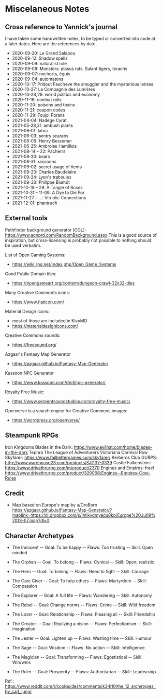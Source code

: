 
Miscelaneous Notes
==================

## Cross reference to Yannick's journal
I have taken some handwritten notes, to be typed or converted into code at a later dates.  Here are the references by date.

* 2020-09-20: Le Grand Salapou
* 2020-09-12: Shadow spells
* 2020-09-09: naturalist role
* 2020-09-08: Monsters: plasus rats, Sulant tigers, torachs
* 2020-09-07: nochorts, éguis
* 2020-09-04: automatons
* 2020-10-17: Pridout Faucheve the smuggler and the mysterious lenses
* 2020-10-27: La Compagnie des Lumières
* 2020-10-28,29: world politics and economy
* 2020-11-16: combat rolls
* 2020-11-20: poisons and toxins
* 2020-11-21: coupon codes
* 2020-11-29: Foujoi Porans
* 2021-04-04: Nadège Cyrat
* 2021-05-28,31: ambush plants
* 2021-06-01: labra
* 2021-06-03: sentry scarabs
* 2021-06-06: Henry Bessemer
* 2021-06-25: Ambroise Hamillois
* 2021-08-14 – 22: Pacherrs 
* 2021-08-30: bears
* 2021-08-31: raccoons
* 2021-09-02: secret usage of items
* 2021-09-23: Charles Baudelaire
* 2021-09-24: Lyon's traboules
* 2021-09-30: Philippe Blumôt
* 2021-10-19 – 29: A Tangle of Roses
* 2021-10-31 – 11-09: A Dye to Die For
* 2021-11-27 – ...: Vitriolic Connections
* 2021-12-01: phantruch

## External tools
Pathfinder background generator (OGL):
https://www.aonprd.com/RandomBackground.aspx
This is a good source of inspiration, but cross-licensing is probably not possible to nothing should be used verbatim.

List of Open Gaming Systems:
* https://wiki.rpg.net/index.php/Open_Game_Systems

Good Public Domain tiles:
* https://opengameart.org/content/dungeon-crawl-32x32-tiles

Many Creative Commonts icons:
* https://www.flaticon.com/

Material Design Icons:
* most of those are included in KivyMD
* https://materialdesignicons.com/

Creative Commons sounds:
* https://freesound.org/

Azgaar's Fantasy Map Generator
* https://azgaar.github.io/Fantasy-Map-Generator

Kassoon NPC Generator
* https://www.kassoon.com/dnd/npc-generator/

Royalty Free Music:
* https://www.serpentsoundstudios.com/royalty-free-music/

Openverse is a search engine for Creative Commons images:
* https://wordpress.org/openverse/

## Steampunk RPGs
Iron Kingdoms
Blades in the Dark: https://www.evilhat.com/home/blades-in-the-dark
Tephra
The League of Adventurers
Victoriana
Carnival Row
Skyfarer: https://www.failbettergames.com/skyfarer/
Kerberos Club
GURPS: http://www.warehouse23.com/products/SJG37-0339
Castle Falkenstein: https://www.drivethrurpg.com/m/product/2370
Engines and Empires: free! https://www.drivethrurpg.com/product/329066/Engines--Empires-Core-Rules

## Credit
* Map based on Europe's map by u/CroBorn
https://azgaar.github.io/Fantasy-Map-Generator/?maplink=https://dl.dropbox.com/s/lhtikydmyedu8kp/Europe%20Jul19%2013-07.map?dl=0

## Character Archetypes
* The Innocent
-- Goal: To be happy
-- Flaws: Too trusting
-- Skill: Open minded

* The Orphan
-- Goal: To belong
-- Flaws: Cynical
-- Skill: Open, realistic

* The Hero
-- Goal: To belong
-- Flaws: Need to fight
-- Skill: Courage

* The Care Giver
-- Goal: To help others
-- Flaws: Martyrdom
-- Skill: Compassion

* The Explorer
-- Goal: A full life
-- Flaws: Wandering
-- Skill: Autonomy

* The Rebel
-- Goal: Change norms
-- Flaws: Crime
-- Skill: Wild freedom

* The Lover
-- Goal: Relationship
-- Flaws: Pleasing all
-- Skill: Friendship

* The Creator
-- Goal: Realizing a vision
-- Flaws: Perfectionism
-- Skill: Imagination

* The Jester
-- Goal: Lighten up
-- Flaws: Wasting time
-- Skill: Humour

* The Sage
-- Goal: Wisdom
-- Flaws: No action
-- Skill: Intelligence

* The Magician
-- Goal: Transforming
-- Flaws: Egostistical
-- Skill: Win/wins

* The Ruler
-- Goal: Prosperity
-- Flaws: Authoritarian
-- Skill: Leadeaship


Ref.: https://www.reddit.com/r/coolguides/comments/k34rl0/the_12_archetypes_by_carl_jung/
